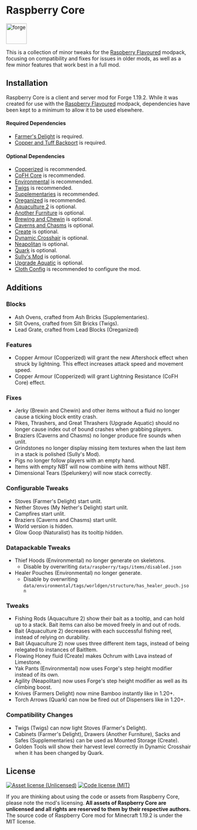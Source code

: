 # Raspberry Core

<a href='https://files.minecraftforge.net'><img alt="forge" height="56" src="https://cdn.jsdelivr.net/npm/@intergrav/devins-badges@3/assets/cozy/supported/forge_vector.svg"></a>

This is a collection of minor tweaks for the [Raspberry Flavoured](https://www.curseforge.com/minecraft/modpacks/raspberry-flavoured) modpack, focusing on compatibility and fixes for issues in older mods, as well as a few minor features that work best in a full mod.

## Installation

Raspberry Core is a client and server mod for Forge 1.19.2. While it was created for use with the [Raspberry Flavoured](https://www.curseforge.com/minecraft/modpacks/raspberry-flavoured) modpack, dependencies have been kept to a minimum to allow it to be used elsewhere.

#### Required Dependencies
- [Farmer's Delight](https://modrinth.com/mod/farmers-delight) is required.
- [Copper and Tuff Backport](https://www.curseforge.com/minecraft/mc-mods/copper-tuff-backport-fabric) is required.

#### Optional Dependencies
- [Copperized](https://www.curseforge.com/minecraft/mc-mods/copperized) is recommended.
- [CoFH Core](https://www.curseforge.com/minecraft/mc-mods/cofh-core) is recommended.
- [Environmental](https://modrinth.com/mod/environmental) is recommended.
- [Twigs](https://modrinth.com/mod/twigs) is recommended.
- [Supplementaries](https://modrinth.com/mod/supplementaries) is recommended.
- [Oreganized](https://modrinth.com/mod/oreganized) is recommended.
- [Aquaculture 2](https://modrinth.com/mod/aquaculture) is optional.
- [Another Furniture](https://modrinth.com/mod/another-furniture) is optional.
- [Brewing and Chewin](https://www.curseforge.com/minecraft/mc-mods/brewin-and-chewin) is optional.
- [Caverns and Chasms](https://modrinth.com/mod/caverns-and-chasms) is optional.
- [Create](https://modrinth.com/mod/create) is optional.
- [Dynamic Crosshair](https://modrinth.com/mod/dynamiccrosshair) is optional.
- [Neapolitan](https://modrinth.com/mod/neapolitan) is optional.
- [Quark](https://modrinth.com/mod/quark) is optional.
- [Sully's Mod](https://modrinth.com/mod/sullysmod) is optional.
- [Upgrade Aquatic](https://modrinth.com/mod/upgrade-aquatic) is optional.
- [Cloth Config](https://modrinth.com/mod/cloth-config) is recommended to configure the mod.


## Additions

### Blocks
- Ash Ovens, crafted from Ash Bricks (Supplementaries).
- Silt Ovens, crafted from Silt Bricks (Twigs).
- Lead Grate, crafted from Lead Blocks (Oreganized)

### Features
- Copper Armour (Copperized) will grant the new Aftershock effect when struck by lightning. This effect increases attack speed and movement speed.
- Copper Armour (Copperized) will grant Lightning Resistance (CoFH Core) effect.

### Fixes
- Jerky (Brewin and Chewin) and other items without a fluid no longer cause a ticking block entity crash.
- Pikes, Thrashers, and Great Thrashers (Upgrade Aquatic) should no longer cause index out of bound crashes when grabbing players.
- Braziers (Caverns and Chasms) no longer produce fire sounds when unlit.
- Grindstones no longer display missing item textures when the last item in a stack is polished (Sully's Mod).
- Pigs no longer follow players with an empty hand.
- Items with empty NBT will now combine with items without NBT.
- Dimensional Tears (Spelunkery) will now stack correctly.

### Configurable Tweaks
- Stoves (Farmer's Delight) start unlit.
- Nether Stoves (My Nether's Delight) start unlit.
- Campfires start unlit.
- Braziers (Caverns and Chasms) start unlit.
- World version is hidden.
- Glow Goop (Naturalist) has its tooltip hidden.

### Datapackable Tweaks
- Thief Hoods (Environmental) no longer generate on skeletons.
  - Disable by overwriting `data/raspberry/tags/items/disabled.json`
- Healer Pouches (Environmental) no longer generate.
  - Disable by overwriting `data/environmental/tags/worldgen/structure/has_healer_pouch.json`

### Tweaks
- Fishing Rods (Aquaculture 2) show their bait as a tooltip, and can hold up to a stack. Bait items can also be moved freely in and out of rods.
- Bait (Aquaculture 2) decreases with each successful fishing reel, instead of relying on durability.
- Bait (Aquaculture 2) now uses three different item tags, instead of being relegated to instances of BaitItem.
- Flowing Honey fluid (Create) makes Ochrum with Lava instead of Limestone.
- Yak Pants (Environmental) now uses Forge's step height modifier instead of its own.
- Agility (Neapolitan) now uses Forge's step height modifier as well as its climbing boost.
- Knives (Farmers Delight) now mine Bamboo instantly like in 1.20+.
- Torch Arrows (Quark) can now be fired out of Dispensers like in 1.20+.

### Compatibility Changes
- Twigs (Twigs) can now light Stoves (Farmer's Delight).
- Cabinets (Farmer's Delight), Drawers (Another Furniture), Sacks and Safes (Supplementaries) can be used as Mounted Storage (Create).
- Golden Tools will show their harvest level correctly in Dynamic Crosshair when it has been changed by Quark.

## License
[![Asset license (Unlicensed)](https://img.shields.io/badge/assets%20license-All%20Rights%20Reserved-red.svg?style=flat-square)](https://en.wikipedia.org/wiki/All_rights_reserved)
[![Code license (MIT)](https://img.shields.io/badge/code%20license-MIT-green.svg?style=flat-square)](https://github.com/cassiancc/Raspberry-Core/blob/main/LICENSE.txt)



If you are thinking about using the code or assets from Raspberry Core, please note the mod's licensing. **All assets of Raspberry Core are unlicensed and all rights are reserved to them by their respective authors.** The source code of Raspberry Core mod for Minecraft 1.19.2 is under the MIT license.

